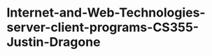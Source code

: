 Internet-and-Web-Technologies-server-client-programs-CS355-Justin-Dragone
=========================================================================